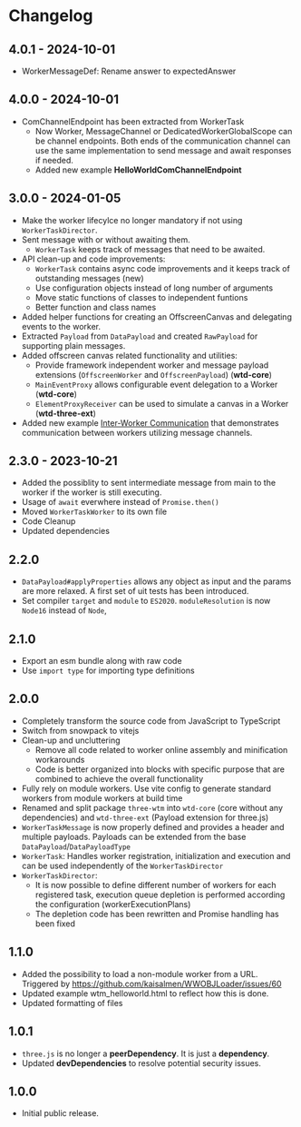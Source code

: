 # Changelog

## 4.0.1 - 2024-10-01

- WorkerMessageDef: Rename answer to expectedAnswer

## 4.0.0 - 2024-10-01

- ComChannelEndpoint has been extracted from WorkerTask
  - Now Worker, MessageChannel or DedicatedWorkerGlobalScope can be channel endpoints. Both ends of the communication channel can use the same implementation to send message and await responses if needed.
  - Added new example **HelloWorldComChannelEndpoint**

## 3.0.0 - 2024-01-05

- Make the worker lifecylce no longer mandatory if not using `WorkerTaskDirector`.
- Sent message with or without awaiting them.
  - `WorkerTask` keeps track of messages that need to be awaited.
- API clean-up and code improvements:
  - `WorkerTask` contains async code improvements and it keeps track of outstanding messages (new)
  - Use configuration objects instead of long number of arguments
  - Move static functions of classes to independent funtions
  - Better function and class names
- Added helper functions for creating an OffscreenCanvas and delegating events to the worker.
- Extracted `Payload` from `DataPayload` and created `RawPayload` for supporting plain messages.
- Added offscreen canvas related functionality and utilities:
  - Provide framework independent worker and message payload extensions (`OffscreenWorker` and `OffscreenPayload`) (**wtd-core**)
  - `MainEventProxy` allows configurable event delegation to a Worker (**wtd-core**)
  - `ElementProxyReceiver` can be used to simulate a canvas in a Worker (**wtd-three-ext**)
- Added new example [Inter-Worker Communication](https://github.com/kaisalmen/wtd/blob/main/packages/examples/src/com/WorkerCom.ts) that demonstrates communication between workers utilizing message channels.

## 2.3.0 - 2023-10-21

- Added the possiblity to sent intermediate message from main to the worker if the worker is still executing.
- Usage of `await` everwhere instead of `Promise.then()`
- Moved `WorkerTaskWorker` to its own file
- Code Cleanup
- Updated dependencies

## 2.2.0

- `DataPayload#applyProperties` allows any object as input and the params are more relaxed. A first set of uit tests has been introduced.
- Set compiler `target` and `module` to `ES2020`. `moduleResolution` is now `Node16` instead of `Node`,

## 2.1.0

- Export an esm bundle along with raw code
- Use `import type` for importing type definitions

## 2.0.0

- Completely transform the source code from JavaScript to TypeScript
- Switch from snowpack to vitejs
- Clean-up and uncluttering
  - Remove all code related to worker online assembly and minification workarounds
  - Code is better organized into blocks with specific purpose that are combined to achieve the overall functionality
- Fully rely on module workers. Use vite config to generate standard workers from module workers at build time
- Renamed and split package `three-wtm` into `wtd-core` (core without any dependencies) and `wtd-three-ext` (Payload extension for three.js)
- `WorkerTaskMessage` is now properly defined and provides a header and multiple payloads. Payloads can be extended from the base `DataPayload`/`DataPayloadType`
- `WorkerTask`: Handles worker registration, initialization and execution and can be used independently of the `WorkerTaskDirector`
- `WorkerTaskDirector`:
  - It is now possible to define different number of workers for each registered task, execution queue depletion is performed according the configuration (workerExecutionPlans)
  - The depletion code has been rewritten and Promise handling has been fixed

## 1.1.0

- Added the possibility to load a non-module worker from a URL. Triggered by https://github.com/kaisalmen/WWOBJLoader/issues/60
- Updated example wtm_helloworld.html to reflect how this is done.
- Updated formatting of files

## 1.0.1

- `three.js` is no longer a **peerDependency**. It is just a **dependency**.
- Updated **devDependencies** to resolve potential security issues.

## 1.0.0

- Initial public release.
